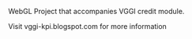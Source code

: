 WebGL
Project that accompanies VGGI credit module.

Visit vggi-kpi.blogspot.com for more information
